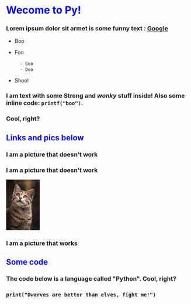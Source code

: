 # <span style="color:blue">Wecome to Py!</span>
### Lorem ipsum dolor sit armet is some funny text : [Google](https://www.google.com/)
+ Boo
+ Foo

        - Goo
        - Doo

+ Shoo!

### I am text with some **Strong** and *wonky* stuff inside! Also some inline code: ```printf("boo")```.
### Cool, right?   
## <span style="color:blue">Links and pics below</span>
### I am a picture that doesn't work

###  I am a picture that doesn't work
![](Cat.png)

### I am a picture that works

## <span style="color:blue"> Some code</span>
### The code below is a language called "Python". Cool, right?
### ```print("Dwarves are better than elves, fight me!")```
​
